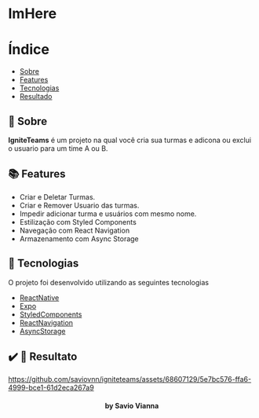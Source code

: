 # ImHere

# Índice

- [Sobre](#sobre)
- [Features](#features)
- [Tecnologias](#tecnologias)
- [Resultado](#resultado)

<a id="sobre"></a>

## :bookmark: Sobre

<strong>IgniteTeams</strong> é um projeto na qual você cria sua turmas e adicona ou exclui o usuario para um time A ou B.

<a id="features"></a>
## :books: Features

- Criar e Deletar Turmas.
- Criar e Remover Usuario das turmas.
- Impedir adicionar turma e usuários com mesmo nome.
- Estilização com Styled Components
- Navegação com React Navigation
- Armazenamento com Async Storage

<a id="tecnologias"></a>
## :rocket: Tecnologias

O projeto foi desenvolvido utilizando as seguintes tecnologias

- [ReactNative](https://reactnative.dev/)
- [Expo](https://reactnative.dev/)
- [StyledComponents](https://styled-components.com/)
- [ReactNavigation](https://reactnavigation.org/)
- [AsyncStorage](https://docs.expo.dev/versions/latest/sdk/async-storage/)

<a id="resultado"></a>
## :heavy_check_mark: :iphone: Resultato

https://github.com/saviovnn/igniteteams/assets/68607129/5e7bc576-ffa6-4999-bce1-61d2eca267a9

<h4 align="center">
     by Savio Vianna
</h4>
